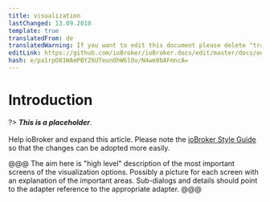 ```yaml
---
title: visualization
lastChanged: 13.09.2018
template: true
translatedFrom: de
translatedWarning: If you want to edit this document please delete "translatedFrom" field, elsewise this document will be translated automatically again
editLink: https://github.com/ioBroker/ioBroker.docs/edit/master/docs/en/viz/README.md
hash: e/pa1rpO81WAmPBYZ6UTeunOhW6lOv/N4we0bAFmncA=
---
```

# Introduction
?> ***This is a placeholder***.<br><br> Help ioBroker and expand this article. Please note the [ioBroker Style Guide](community/styleguidedoc) so that the changes can be adopted more easily.

@@@ The aim here is "high level" description of the most important screens of the visualization options. Possibly a picture for each screen with an explanation of the important areas.
Sub-dialogs and details should point to the adapter reference to the appropriate adapter.
@@@
